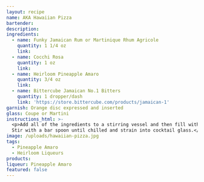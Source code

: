 ```yaml
---
layout: recipe
name: AKA Hawaiian Pizza
bartender:
description:
ingredients:
  - name: Funky Jamaican Rum or Martinique Rhum Agricole
    quantity: 1 1/4 oz
    link:
  - name: Cocchi Rosa
    quantity: 1 oz
    link:
  - name: Heirloom Pineapple Amaro
    quantity: 3/4 oz
    link:
  - name: Bittercube Jamaican No.1 Bitters
    quantity: 1 dropper/dash
    link: 'https://store.bittercube.com/products/jamaican-1'
garnish: Orange disc expressed and inserted
glass: Coupe or Martini
instructions_html: >-
  <p>Add all of the ingredients to a stirring vessel and then fill with ice.
  Stir with a bar spoon until chilled and strain into cocktail glass.</p>
image: /uploads/hawaiian-pizza.jpg
tags:
  - Pineapple Amaro
  - Heirloom Liqueurs
products:
liqueur: Pineapple Amaro
featured: false
---
```


